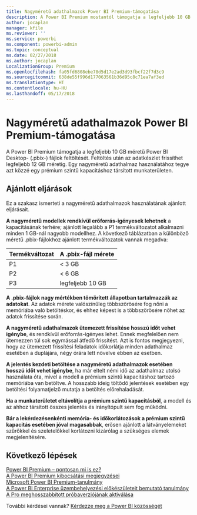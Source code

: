 ```yaml
---
title: Nagyméretű adathalmazok Power BI Premium-támogatása
description: A Power BI Premium mostantól támogatja a legfeljebb 10 GB méretű adathalmazok használatát.
author: jocaplan
manager: kfile
ms.reviewer: ''
ms.service: powerbi
ms.component: powerbi-admin
ms.topic: conceptual
ms.date: 02/27/2018
ms.author: jocaplan
LocalizationGroup: Premium
ms.openlocfilehash: fa05fd6808ebe78d5d17e2ad3d93fbcf22f7d3c9
ms.sourcegitcommit: 638de55f996d177063561b36d95c8c71ea7af3ed
ms.translationtype: HT
ms.contentlocale: hu-HU
ms.lasthandoff: 05/17/2018
---
```

# <a name="power-bi-premium-support-for-large-datasets"></a>Nagyméretű adathalmazok Power BI Premium-támogatása

A Power BI Premium támogatja a legfeljebb 10 GB méretű Power BI Desktop- (.pbix-) fájlok feltöltését. Feltöltés után az adatkészlet frissíthet legfeljebb 12 GB méretig. Egy nagyméretű adathalmaz használatához tegye azt közzé egy prémium szintű kapacitáshoz társított munkaterületen.
 
## <a name="best-practices"></a>Ajánlott eljárások

Ez a szakasz ismerteti a nagyméretű adathalmazok használatának ajánlott eljárásait.

**A nagyméretű modellek rendkívül erőforrás-igényesek lehetnek** a kapacitásának terhére; ajánlott legalább a P1 termékváltozatot alkalmazni minden 1 GB-nál nagyobb modellhez. A következő táblázatban a különböző méretű .pbix-fájlokhoz ajánlott termékváltozatok vannak megadva:


   |Termékváltozat  |A .pbix-fájl mérete   |
   |---------|---------|
   |P1    | < 3 GB        |
   |P2    | < 6 GB        |
   |P3    | legfeljebb 10 GB   |



**A .pbix-fájlok nagy mértékben tömörített állapotban tartalmazzák az adatokat**. Az adatok mérete valószínűleg többszörösére fog nőni a memóriába való betöltéskor, és ehhez képest is a többszörösére nőhet az adatok frissítése során.

**A nagyméretű adathalmazok ütemezett frissítése hosszú időt vehet igénybe**, és rendkívül erőforrás-igényes lehet. Ennek megfelelően nem ütemezzen túl sok egymással átfedő frissítést. Azt is fontos megjegyezni, hogy az ütemezett frissítési feladatok időkorlátja minden adathalmaz esetében a duplájára, négy órára lett növelve ebben az esetben.

**A jelentés kezdeti betöltése a nagyméretű adathalmazok esetében hosszú időt vehet igénybe**, ha már eltelt némi idő az adathalmaz utolsó használata óta, mivel a modell a prémium szintű kapacitáshoz tartozó memóriába van betöltve. A hosszabb ideig töltődő jelentések esetében egy betöltési folyamatjelző mutatja a betöltés előrehaladását.

**Ha a munkaterületet eltávolítja a prémium szintű kapacitásból**, a modell és az ahhoz társított összes jelentés és irányítópult sem fog működni.

**Bár a lekérdezésenkénti memória- és időkorlátozások a prémium szintű kapacitás esetében jóval magasabbak**, erősen ajánlott a látványelemeket szűrőkkel és szeletelőkkel korlátozni kizárólag a szükséges elemek megjelenítésére.

## <a name="next-steps"></a>Következő lépések
[Power BI Premium – pontosan mi is ez?](service-premium.md)  
[A Power BI Premium kibocsátási megjegyzései](service-premium-release-notes.md)  
[Microsoft Power BI Premium-tanulmány](https://aka.ms/pbipremiumwhitepaper)  
[A Power BI Enterprise üzembehelyezési előkészületeit bemutató tanulmány ](https://aka.ms/pbienterprisedeploy)  
[A Pro meghosszabbított próbaverziójának aktiválása](service-extended-pro-trial.md)  

További kérdései vannak? [Kérdezze meg a Power BI közösségét](https://community.powerbi.com/)
